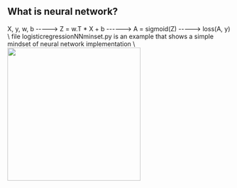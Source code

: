  ## What is neural network?
 X, y, w, b -----> Z = w.T * X + b ------> A = sigmoid(Z) -----> loss(A, y) \\
 file logisticregressionNNminset.py is an example that shows a simple mindset of neural network implementation \\ 
<img src="https://user-images.githubusercontent.com/64529936/119261066-f6ebaa80-bbd5-11eb-962f-0641b5a61f57.png" width="300" height="300">

